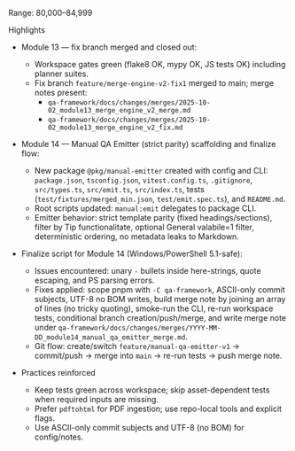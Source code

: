 Range: 80,000–84,999

Highlights

- Module 13 — fix branch merged and closed out:
  - Workspace gates green (flake8 OK, mypy OK, JS tests OK) including planner suites.
  - Fix branch `feature/merge-engine-v2-fix1` merged to main; merge notes present:
    - `qa-framework/docs/changes/merges/2025-10-02_module13_merge_engine_v2_merge.md`
    - `qa-framework/docs/changes/merges/2025-10-02_module13_merge_engine_v2_fix.md`

- Module 14 — Manual QA Emitter (strict parity) scaffolding and finalize flow:
  - New package `@pkg/manual-emitter` created with config and CLI: `package.json`, `tsconfig.json`, `vitest.config.ts`, `.gitignore`, `src/types.ts`, `src/emit.ts`, `src/index.ts`, tests (`test/fixtures/merged_min.json`, `test/emit.spec.ts`), and `README.md`.
  - Root scripts updated: `manual:emit` delegates to package CLI.
  - Emitter behavior: strict template parity (fixed headings/sections), filter by Tip functionalitate, optional General valabile=1 filter, deterministic ordering, no metadata leaks to Markdown.

- Finalize script for Module 14 (Windows/PowerShell 5.1-safe):
  - Issues encountered: unary `-` bullets inside here-strings, quote escaping, and PS parsing errors.
  - Fixes applied: scope pnpm with `-C qa-framework`, ASCII-only commit subjects, UTF-8 no BOM writes, build merge note by joining an array of lines (no tricky quoting), smoke-run the CLI, re-run workspace tests, conditional branch creation/push/merge, and write merge note under `qa-framework/docs/changes/merges/YYYY-MM-DD_module14_manual_qa_emitter_merge.md`.
  - Git flow: create/switch `feature/manual-qa-emitter-v1` → commit/push → merge into `main` → re-run tests → push merge note.

- Practices reinforced
  - Keep tests green across workspace; skip asset-dependent tests when required inputs are missing.
  - Prefer `pdftohtml` for PDF ingestion; use repo-local tools and explicit flags.
  - Use ASCII-only commit subjects and UTF-8 (no BOM) for config/notes.

